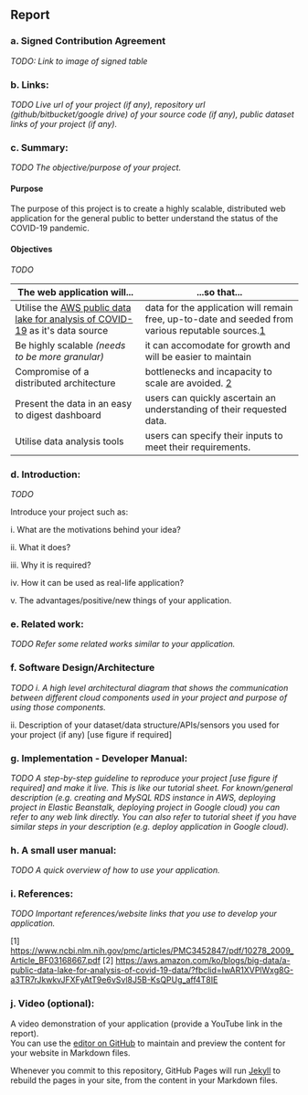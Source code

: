 ## Report

### a. Signed Contribution Agreement

*TODO: Link to image of signed table*

### b. Links:

*TODO Live url of your project (if any), repository url (github/bitbucket/google drive) of your source code (if any), public dataset links of your project (if any).*

### c. Summary: 

*TODO The objective/purpose of your project.*

#### Purpose

The purpose of this project is to create a highly scalable, distributed web application for the general public to better understand the status of the COVID-19 pandemic.

#### Objectives

*TODO*

The web application will... | ...so that...
------------------------------------------------------|--------------------------------------------------------------------  
Utilise the [AWS public data lake for analysis of COVID-19](https://aws.amazon.com/ko/blogs/big-data/a-public-data-lake-for-analysis-of-covid-19-data/?fbclid=IwAR1XVPlWxg8G-a3TR7rJkwkvJFXFyAtT9e6vSvl8J5B-KsQPUg_aff4T8IE) as it's data source | data for the application will remain free, up-to-date and seeded from various reputable sources.[1](###-i-References)
Be highly scalable *(needs to be more granular)* | it can accomodate for growth and will be easier to maintain
Compromise of a distributed architecture | bottlenecks and incapacity to scale are avoided. [2](###-i-References)
Present the data in an easy to digest dashboard | users can quickly ascertain an understanding of their requested data.
Utilise data analysis tools |  users can specify their inputs to meet their requirements.



### d. Introduction: 

*TODO* 

Introduce your project such as:

i. What are the motivations behind your idea?

ii. What it does?

iii. Why it is required?

iv. How it can be used as real-life application?

v. The advantages/positive/new things of your application.

### e. Related work:

*TODO Refer some related works similar to your application.*

### f. Software Design/Architecture

*TODO i. A high level architectural diagram that shows the communication between different cloud components used in your project and purpose of using those components.*

ii. Description of your dataset/data structure/APIs/sensors you used for your project (if any) [use figure if required]

### g. Implementation - Developer Manual: 

*TODO A step-by-step guideline to reproduce your project [use figure if required] and make it live. This is like our tutorial sheet. For known/general description (e.g. creating and MySQL RDS instance in AWS, deploying project in Elastic Beanstalk, deploying project in Google cloud) you can refer to any web link directly. You can also refer to tutorial sheet if you have similar steps in your description (e.g. deploy application in Google cloud).* 

### h. A small user manual: 

*TODO A quick overview of how to use your application.*

### i. References: 

*TODO Important references/website links that you use to develop your application.*

[1] https://www.ncbi.nlm.nih.gov/pmc/articles/PMC3452847/pdf/10278_2009_Article_BF03168667.pdf
[2] https://aws.amazon.com/ko/blogs/big-data/a-public-data-lake-for-analysis-of-covid-19-data/?fbclid=IwAR1XVPlWxg8G-a3TR7rJkwkvJFXFyAtT9e6vSvl8J5B-KsQPUg_aff4T8IE

### j. Video (optional): 

A video demonstration of your application (provide a YouTube link in the report).  
You can use the [editor on GitHub](https://github.com/Livvytish/COSC2626-Cloud-computing-assignment-2/edit/master/README.md) to maintain and preview the content for your website in Markdown files.

Whenever you commit to this repository, GitHub Pages will run [Jekyll](https://jekyllrb.com/) to rebuild the pages in your site, from the content in your Markdown files.
